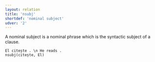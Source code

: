 ```yaml
---
layout: relation
title: 'nsubj'
shortdef: 'nominal subject'
udver: '2'
---
```


A nominal subject is a nominal phrase which is the syntactic subject of a clause.

~~~sdparse
El citește . \n He reads .
nsubj(citește, El)
~~~
<!-- Interlanguage links updated Út 9. května 2023, 20:04:22 CEST -->
